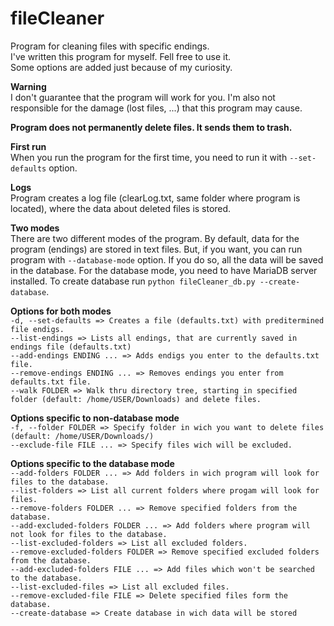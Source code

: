 # fileCleaner
Program for cleaning files with specific endings.<br>
I've written this program for myself. Fell free to use it.<br>
Some options are added just because of my curiosity.<br>

<b>Warning</b><br>
I don't guarantee that the program will work for you. I'm also not responsible for the damage (lost files, ...) that this program may cause.

<b>Program does not permanently delete files. It sends them to trash.</b>

<b>First run</b><br>
  When you run the program for the first time, you need to run it with `--set-defaults` option.
  
<b>Logs</b><br>
Program creates a log file (clearLog.txt, same folder where program is located), where the data about deleted files is stored.
  
<b>Two modes</b><br>
 There are two different modes of the program. By default, data for the program (endings) are stored in text files. But, if you want, you can run program with `--database-mode` option. If you do so, all the data will be saved in the database. For the database mode, you need to have MariaDB server installed. To create database run `python fileCleaner_db.py --create-database`.
  
<b>Options for both modes</b><br>
`-d, --set-defaults => Creates a file (defaults.txt) with preditermined file endigs.`<br>
`--list-endings => Lists all endings, that are currently saved in endings file (defaults.txt)`<br>
`--add-endings ENDING ... => Adds endigs you enter to the defaults.txt file.`<br> 
`--remove-endings ENDING ... => Removes endings you enter from defaults.txt file.`<br>
`--walk FOLDER => Walk thru directory tree, starting in specified folder (default: /home/USER/Downloads) and delete files.`
 
<b>Options specific to non-database mode</b><br>
`-f, --folder FOLDER => Specify folder in wich you want to delete files (default: /home/USER/Downloads/)`<br>
`--exclude-file FILE ... => Specify files wich will be excluded.`

<b>Options specific to the database mode</b><br>
`--add-folders FOLDER ... => Add folders in wich program will look for files to the database.`<br>
`--list-folders => List all current folders where progam will look for files.`<br>
`--remove-folders FOLDER ... => Remove specified folders from the database.`<br>
`--add-excluded-folders FOLDER ... => Add folders where program will not look for files to the database.`<br>
`--list-excluded-folders => List all excluded folders.`<br>
`--remove-excluded-folders FOLDER => Remove specified excluded folders from the database.`<br>
`--add-excluded-folders FILE ... => Add files which won't be searched to the database.`<br>
`--list-excluded-files => List all excluded files.`<br>
`--remove-excluded-file FILE => Delete specified files form the database.`<br>
`--create-database => Create database in wich data will be stored`<br>
